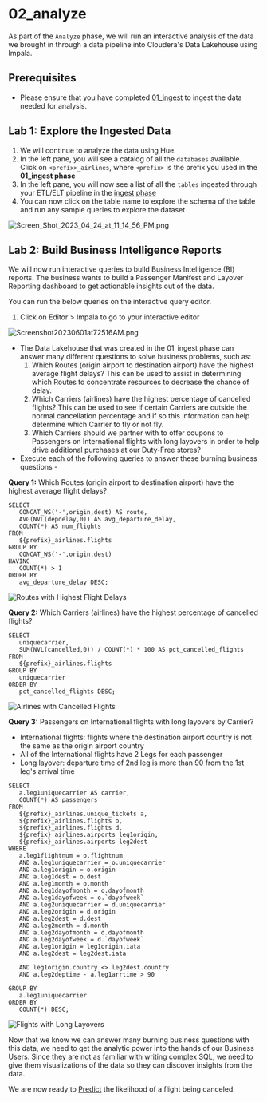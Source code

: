 # 02_analyze

As part of the `Analyze` phase, we will run an interactive analysis of the data we brought in through a data pipeline into Cloudera's Data Lakehouse using Impala.

## Prerequisites

- Please ensure that you have completed [01_ingest](01_ingest.md#lab-2-create-an-open-data-lakehouse-powered-by-apache-iceberg) to ingest the data needed for analysis.

## Lab 1: Explore the Ingested Data

1. We will continue to analyze the data using Hue.
2. In the left pane, you will see a catalog of all the `databases` available. Click on `<prefix>_airlines`, where `<prefix>` is the prefix you used in the **01_ingest phase**
3. In the left pane, you will now see a list of all the `tables` ingested through your ETL/ELT pipeline in the [ingest phase](01_ingest.md#lab-2-create-an-open-data-lakehouse-powered-by-apache-iceberg)
4. You can now click on the table name to explore the schema of the table and run any sample queries to explore the dataset

![Screen_Shot_2023_04_24_at_11_14_56_PM.png](images/Screen_Shot_2023_04_24_at_11_14_56_PM.png)

## Lab 2: Build Business Intelligence Reports

We will now run interactive queries to build Business Intelligence (BI) reports. The business wants to build a Passenger Manifest and Layover Reporting dashboard to get actionable insights out of the data.

You can run the below queries on the interactive query editor.

1. Click on Editor > Impala to go to your interactive editor

![Screenshot20230601at72516AM.png](images/Screenshot20230601at72516AM.png)

- The Data Lakehouse that was created in the 01_ingest phase can answer many different questions to solve business problems, such as:
     1. Which Routes (origin airport to destination airport) have the highest average flight delays?  This can be used to assist in determining which Routes to concentrate resources to decrease the chance of delay.
     2. Which Carriers (airlines) have the highest percentage of cancelled flights?  This can be used to see if certain Carriers are outside the normal cancellation percentage and if so this information can help determine which Carrier to fly or not fly.
     3. Which Carriers should we partner with to offer coupons to Passengers on International flights with long layovers in order to help drive additional purchases at our Duty-Free stores?
- Execute each of the following queries to answer these burning business questions - 

**Query 1:** Which Routes (origin airport to destination airport) have the highest average flight delays?

```
SELECT
   CONCAT_WS('-',origin,dest) AS route,
   AVG(NVL(depdelay,0)) AS avg_departure_delay,
   COUNT(*) AS num_flights
FROM
   ${prefix}_airlines.flights
GROUP BY
   CONCAT_WS('-',origin,dest)
HAVING
   COUNT(*) > 1
ORDER BY
   avg_departure_delay DESC;
```

![Routes with Highest Flight Delays](images/analyze.query.delayed.flights.png)

**Query 2:** Which Carriers (airlines) have the highest percentage of cancelled flights?

```
SELECT
   uniquecarrier,
   SUM(NVL(cancelled,0)) / COUNT(*) * 100 AS pct_cancelled_flights
FROM
   ${prefix}_airlines.flights
GROUP BY
   uniquecarrier
ORDER BY
   pct_cancelled_flights DESC;
```
![Airlines with Cancelled Flights](images/analyze.query.cancelled.flights.png)

**Query 3:** Passengers on International flights with long layovers by Carrier?
- International flights: flights where the destination airport country is not the same as the origin airport country
- All of the International flights have 2 Legs for each passenger
- Long layover: departure time of 2nd leg is more than 90 from the 1st leg's arrival time

```
SELECT
   a.leg1uniquecarrier AS carrier,
   COUNT(*) AS passengers
FROM
   ${prefix}_airlines.unique_tickets a,
   ${prefix}_airlines.flights o,
   ${prefix}_airlines.flights d,
   ${prefix}_airlines.airports leg1origin,
   ${prefix}_airlines.airports leg2dest
WHERE
   a.leg1flightnum = o.flightnum
   AND a.leg1uniquecarrier = o.uniquecarrier
   AND a.leg1origin = o.origin
   AND a.leg1dest = o.dest
   AND a.leg1month = o.month
   AND a.leg1dayofmonth = o.dayofmonth
   AND a.leg1dayofweek = o.`dayofweek`
   AND a.leg2uniquecarrier = d.uniquecarrier
   AND a.leg2origin = d.origin
   AND a.leg2dest = d.dest
   AND a.leg2month = d.month
   AND a.leg2dayofmonth = d.dayofmonth
   AND a.leg2dayofweek = d.`dayofweek`
   AND a.leg1origin = leg1origin.iata
   AND a.leg2dest = leg2dest.iata

   AND leg1origin.country <> leg2dest.country
   AND a.leg2deptime - a.leg1arrtime > 90

GROUP BY
   a.leg1uniquecarrier
ORDER BY
   COUNT(*) DESC;
```
![Flights with Long Layovers](images/analyze.query.long.layovers.png)

Now that we know we can answer many burning business questions with this data, we need to get the analytic power into the hands of our Business Users.  Since they are not as familiar with writing complex SQL, we need to give them visualizations of the data so they can discover insights from the data.

We are now ready to [Predict](03_predict.md#03_predict) the likelihood of a flight being canceled.

